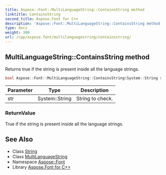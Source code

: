 ```yaml
---
title: Aspose::Font::MultiLanguageString::ContainsString method
linktitle: ContainsString
second_title: Aspose.Font for C++
description: 'Aspose::Font::MultiLanguageString::ContainsString method. Returns true if the string is present inside all the language strings in C++.'
type: docs
weight: 300
url: /cpp/aspose.font/multilanguagestring/containsstring/
---
```

## MultiLanguageString::ContainsString method


Returns true if the string is present inside all the language strings.

```cpp
bool Aspose::Font::MultiLanguageString::ContainsString(System::String str)
```


| Parameter | Type | Description |
| --- | --- | --- |
| str | System::String | String to check. |

### ReturnValue

True if the string is present inside all the language strings.

## See Also

* Class [String](../../../system/string/)
* Class [MultiLanguageString](../)
* Namespace [Aspose::Font](../../)
* Library [Aspose.Font for C++](../../../)
